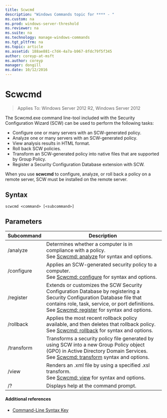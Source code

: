 ```yaml
---
title: Scwcmd
description: "Windows Commands topic for **** - "
ms.custom: na
ms.prod: windows-server-threshold
ms.reviewer: na
ms.suite: na
ms.technology: manage-windows-commands
ms.tgt_pltfrm: na
ms.topic: article
ms.assetid: 188ae881-c7d4-4a7a-b967-8fdc79f5f345
author: coreyp-at-msft
ms.author: coreyp
manager: dongill
ms.date: 10/12/2016
---
```


# Scwcmd

> Applies To: Windows Server 2012 R2, Windows Server 2012

The Scwcmd.exe command line-tool included with the Security Configuration Wizard (SCW) can be used to perform the following tasks:
-   Configure one or many servers with an SCW-generated policy.
-   Analyze one or many servers with an SCW-generated policy.
-   View analysis results in HTML format.
-   Roll back SCW policies.
-   Transform an SCW-generated policy into native files that are supported by Group Policy.
-   Register a Security Configuration Database extension with SCW.

When you use **scwcmd** to configure, analyze, or roll back a policy on a remote server, SCW must be installed on the remote server.

## Syntax

```
scwcmd <command> [<subcommand>]
```

## Parameters

|Subcommand|Description|
|----------|-----------|
|/analyze|Determines whether a computer is in compliance with a policy.</br>See [Scwcmd: analyze](scwcmd-analyze.md) for syntax and options.|
|/configure|Applies an SCW-generated security policy to a computer.</br>See [Scwcmd: configure](scwcmd-configure.md) for syntax and options.|
|/register|Extends or customizes the SCW Security Configuration Database by registering a Security Configuration Database file that contains role, task, service, or port definitions.</br>See [Scwcmd: register](scwcmd-register.md) for syntax and options.|
|/rollback|Applies the most recent rollback policy available, and then deletes that rollback policy.</br>See [Scwcmd: rollback](scwcmd-rollback.md) for syntax and options.|
|/transform|Transforms a security policy file generated by using SCW into a new Group Policy object (GPO) in Active Directory Domain Services.</br>See [Scwcmd: transform](scwcmd-transform.md) syntax and options.|
|/view|Renders an .xml file by using a specified .xsl transform.</br>See [Scwcmd: view](scwcmd-view.md) for syntax and options.|
|/?|Displays help at the command prompt.|

#### Additional references

-   [Command-Line Syntax Key](command-line-syntax-key.md)